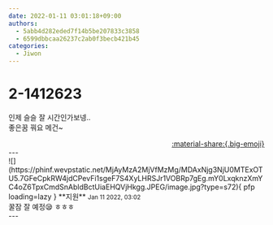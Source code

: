 ```yaml
---
date: 2022-01-11 03:01:18+09:00
authors:
  - 5abb4d282eded7f14b5be207833c3858
  - 6599dbbcaa26237c2ab0f3becb421b45
categories:
  - Jiwon
---
```


# 2-1412623

<div class="post-container" markdown="1">
<div class="content-container md-sidebar__scrollwrap" markdown="1">

인제 슬슬 잘 시간인가보넹..<br>좋은꿈 꿔요 메건~ 

</div>
</div>

<div style="text-align: right;" markdown="1">
<a href="https://weverse.io/fromis9/fanpost/2-1412623" style="text-align: right;">:material-share:{.big-emoji}</a>
</div>
---

<div class="comments-container md-sidebar__scrollwrap" markdown="1">
<div class="comment" markdown="1">
<div class='id-container' markdown="1">
![](https://phinf.wevpstatic.net/MjAyMzA2MjVfMzMg/MDAxNjg3NjU0MTExOTU5.7GFeCpkRW4jdCPevFi1sgeF7S4XyLHRSJr1VOBRp7gEg.mY0LxqknzXmYC4oZ6TpxCmdSnAbldBctUiaEHQVjHkgg.JPEG/image.jpg?type=s72){ pfp loading=lazy }
**<span class="artist">지원</span>** <small>Jan 11 2022, 03:02</small><br>
</div>
<div class='comment-body' markdown="1">
꿀잠 잘 예정😪 ㅎㅎㅎ
</div>
</div>
</div>
---
